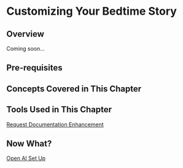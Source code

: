 # Customizing Your Bedtime Story

## Overview

Coming soon...

## Pre-requisites

## Concepts Covered in This Chapter

## Tools Used in This Chapter

<div class="grid-buttons">
    <a class="btn" href="https://forms.gle/2ZMtwUxg1egV8sHT8">Request Documentation Enhancement</a>
</div>

## Now What?

<div class="grid-buttons">
    <a class="btn" href="{{ '/training/building-a-skill/open-ai-setup/' | url }}">Open AI Set Up</a>
</div>